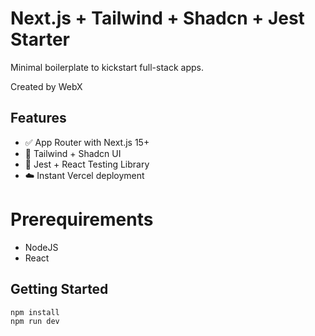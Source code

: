 # Next.js + Tailwind + Shadcn + Jest Starter

Minimal boilerplate to kickstart full-stack apps.

Created by WebX

## Features

- ✅ App Router with Next.js 15+
- 🎨 Tailwind + Shadcn UI
- 🧪 Jest + React Testing Library
- ☁️ Instant Vercel deployment

# Prerequirements
- NodeJS
- React

## Getting Started

```bash
npm install
npm run dev
```
